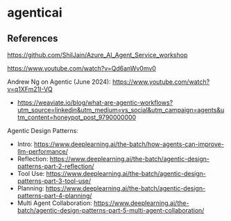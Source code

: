 # agenticai



## References
https://github.com/ShilJain/Azure_AI_Agent_Service_workshop 

https://www.youtube.com/watch?v=Qd6anWv0mv0 

Andrew Ng on Agentic (June 2024): https://www.youtube.com/watch?v=q1XFm21I-VQ 

- https://weaviate.io/blog/what-are-agentic-workflows?utm_source=linkedin&utm_medium=vs_social&utm_campaign=agents&utm_content=honeypot_post_9790000000

Agentic Design Patterns: 
- Intro: https://www.deeplearning.ai/the-batch/how-agents-can-improve-llm-performance/ 
- Reflection: https://www.deeplearning.ai/the-batch/agentic-design-patterns-part-2-reflection/
- Tool Use: https://www.deeplearning.ai/the-batch/agentic-design-patterns-part-3-tool-use/
- Planning: https://www.deeplearning.ai/the-batch/agentic-design-patterns-part-4-planning/
- Multi Agent Collaboration: https://www.deeplearning.ai/the-batch/agentic-design-patterns-part-5-multi-agent-collaboration/ 
